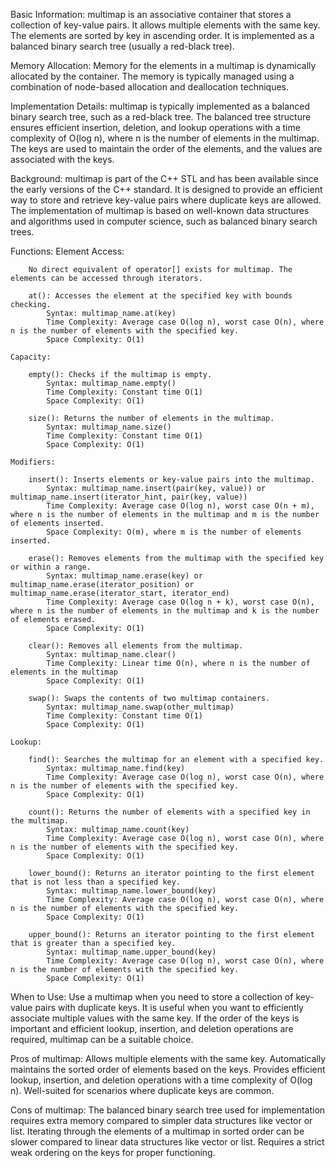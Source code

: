 Basic Information:
    multimap is an associative container that stores a collection of key-value pairs.
    It allows multiple elements with the same key.
    The elements are sorted by key in ascending order.
    It is implemented as a balanced binary search tree (usually a red-black tree).

Memory Allocation:
    Memory for the elements in a multimap is dynamically allocated by the container.
    The memory is typically managed using a combination of node-based allocation and deallocation techniques.

Implementation Details:
    multimap is typically implemented as a balanced binary search tree, such as a red-black tree.
    The balanced tree structure ensures efficient insertion, deletion, and lookup operations with a time complexity of O(log n), where n is the number of elements in the multimap.
    The keys are used to maintain the order of the elements, and the values are associated with the keys.

Background:
    multimap is part of the C++ STL and has been available since the early versions of the C++ standard.
    It is designed to provide an efficient way to store and retrieve key-value pairs where duplicate keys are allowed.
    The implementation of multimap is based on well-known data structures and algorithms used in computer science, such as balanced binary search trees.

Functions:
    Element Access:

        No direct equivalent of operator[] exists for multimap. The elements can be accessed through iterators.

        at(): Accesses the element at the specified key with bounds checking.
            Syntax: multimap_name.at(key)
            Time Complexity: Average case O(log n), worst case O(n), where n is the number of elements with the specified key.
            Space Complexity: O(1)

    Capacity:

        empty(): Checks if the multimap is empty.
            Syntax: multimap_name.empty()
            Time Complexity: Constant time O(1)
            Space Complexity: O(1)

        size(): Returns the number of elements in the multimap.
            Syntax: multimap_name.size()
            Time Complexity: Constant time O(1)
            Space Complexity: O(1)

    Modifiers:

        insert(): Inserts elements or key-value pairs into the multimap.
            Syntax: multimap_name.insert(pair(key, value)) or multimap_name.insert(iterator_hint, pair(key, value))
            Time Complexity: Average case O(log n), worst case O(n + m), where n is the number of elements in the multimap and m is the number of elements inserted.
            Space Complexity: O(m), where m is the number of elements inserted.

        erase(): Removes elements from the multimap with the specified key or within a range.
            Syntax: multimap_name.erase(key) or multimap_name.erase(iterator_position) or multimap_name.erase(iterator_start, iterator_end)
            Time Complexity: Average case O(log n + k), worst case O(n), where n is the number of elements in the multimap and k is the number of elements erased.
            Space Complexity: O(1)

        clear(): Removes all elements from the multimap.
            Syntax: multimap_name.clear()
            Time Complexity: Linear time O(n), where n is the number of elements in the multimap
            Space Complexity: O(1)

        swap(): Swaps the contents of two multimap containers.
            Syntax: multimap_name.swap(other_multimap)
            Time Complexity: Constant time O(1)
            Space Complexity: O(1)

    Lookup:

        find(): Searches the multimap for an element with a specified key.
            Syntax: multimap_name.find(key)
            Time Complexity: Average case O(log n), worst case O(n), where n is the number of elements with the specified key.
            Space Complexity: O(1)

        count(): Returns the number of elements with a specified key in the multimap.
            Syntax: multimap_name.count(key)
            Time Complexity: Average case O(log n), worst case O(n), where n is the number of elements with the specified key.
            Space Complexity: O(1)

        lower_bound(): Returns an iterator pointing to the first element that is not less than a specified key.
            Syntax: multimap_name.lower_bound(key)
            Time Complexity: Average case O(log n), worst case O(n), where n is the number of elements with the specified key.
            Space Complexity: O(1)

        upper_bound(): Returns an iterator pointing to the first element that is greater than a specified key.
            Syntax: multimap_name.upper_bound(key)
            Time Complexity: Average case O(log n), worst case O(n), where n is the number of elements with the specified key.
            Space Complexity: O(1)

When to Use:
    Use a multimap when you need to store a collection of key-value pairs with duplicate keys.
    It is useful when you want to efficiently associate multiple values with the same key.
    If the order of the keys is important and efficient lookup, insertion, and deletion operations are required, multimap can be a suitable choice.

Pros of multimap:
    Allows multiple elements with the same key.
    Automatically maintains the sorted order of elements based on the keys.
    Provides efficient lookup, insertion, and deletion operations with a time complexity of O(log n).
    Well-suited for scenarios where duplicate keys are common.

Cons of multimap:
    The balanced binary search tree used for implementation requires extra memory compared to simpler data structures like vector or list.
    Iterating through the elements of a multimap in sorted order can be slower compared to linear data structures like vector or list.
    Requires a strict weak ordering on the keys for proper functioning.